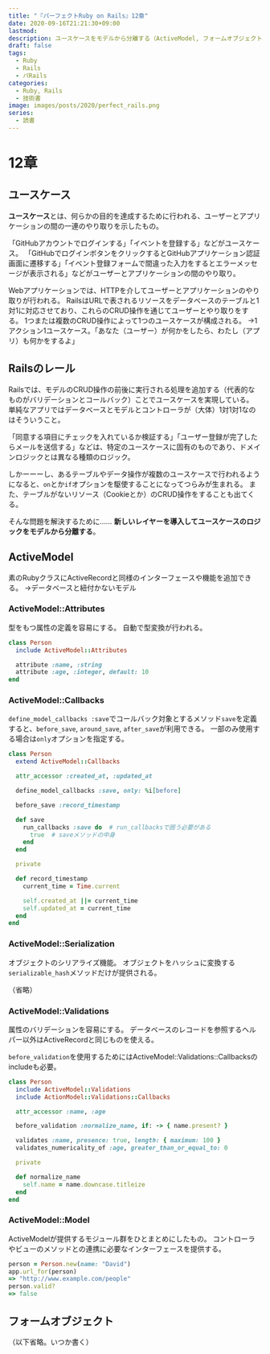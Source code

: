 ```yaml
---
title: "『パーフェクトRuby on Rails』12章"
date: 2020-09-16T21:21:30+09:00
lastmod: 
description: ユースケースをモデルから分離する（ActiveModel, フォームオブジェクト（未））
draft: false
tags:
  - Ruby
  - Rails
  - パRails
categories:
  - Ruby, Rails
  - 技術書
image: images/posts/2020/perfect_rails.png
series:
  - 読書
---
```


# 12章

## ユースケース

**ユースケース**とは、何らかの目的を達成するために行われる、ユーザーとアプリケーションの間の一連のやり取りを示したもの。

「GitHubアカウントでログインする」「イベントを登録する」などがユースケース。
「GitHubでログインボタンをクリックするとGitHubアプリケーション認証画面に遷移する」「イベント登録フォームで間違った入力をするとエラーメッセージが表示される」などがユーザーとアプリケーションの間のやり取り。

Webアプリケーションでは、HTTPを介してユーザーとアプリケーションのやり取りが行われる。
RailsはURLで表されるリソースをデータベースのテーブルと1対1に対応させており、これらのCRUD操作を通じてユーザーとやり取りをする。
1つまたは複数のCRUD操作によって1つのユースケースが構成される。
→1アクション1ユースケース。「あなた（ユーザー）が何かをしたら、わたし（アプリ）も何かをするよ」

## Railsのレール

Railsでは、モデルのCRUD操作の前後に実行される処理を追加する（代表的なものがバリデーションとコールバック）ことでユースケースを実現している。
単純なアプリではデータベースとモデルとコントローラが（大体）1対1対1なのはそういうこと。

「同意する項目にチェックを入れているか検証する」「ユーザー登録が完了したらメールを送信する」などは、特定のユースケースに固有のものであり、ドメインロジックとは異なる種類のロジック。

しかーーーし、あるテーブルやデータ操作が複数のユースケースで行われるようになると、`on`とか`if`オプションを駆使することになってつらみが生まれる。
また、テーブルがないリソース（Cookieとか）のCRUD操作をすることも出てくる。

そんな問題を解決するために……
**新しいレイヤーを導入してユースケースのロジックをモデルから分離する**。

## ActiveModel

素のRubyクラスにActiveRecordと同様のインターフェースや機能を追加できる。
→データベースと紐付かないモデル

### ActiveModel::Attributes

型をもつ属性の定義を容易にする。
自動で型変換が行われる。

```rb:person.rb
class Person
  include ActiveModel::Attributes

  attribute :name, :string
  attribute :age, :integer, default: 10
end
```

### ActiveModel::Callbacks

`define_model_callbacks :save`でコールバック対象とするメソッド`save`を定義すると、`before_save`, `around_save`, `after_save`が利用できる。
一部のみ使用する場合は`only`オプションを指定する。

```rb:person.rb
class Person
  extend ActiveModel::Callbacks

  attr_accessor :created_at, :updated_at

  define_model_callbacks :save, only: %i[before]

  before_save :record_timestamp

  def save
    run_callbacks :save do  # run_callbacksで囲う必要がある
      true  # saveメソッドの中身
    end
  end

  private

  def record_timestamp
    current_time = Time.current

    self.created_at ||= current_time
    self.updated_at = current_time
  end
end
```

### ActiveModel::Serialization

オブジェクトのシリアライズ機能。
オブジェクトをハッシュに変換する`serializable_hash`メソッドだけが提供される。

（省略）

### ActiveModel::Validations

属性のバリデーションを容易にする。
データベースのレコードを参照するヘルパー以外はActiveRecordと同じものを使える。

`before_validation`を使用するためにはActiveModel::Validations::Callbacksのincludeも必要。

```rb:person.rb
class Person
  include ActiveModel::Validations
  include ActionModel::Validations::Callbacks

  attr_accessor :name, :age

  before_validation :normalize_name, if: -> { name.present? }

  validates :name, presence: true, length: { maximum: 100 }
  validates_numericality_of :age, greater_than_or_equal_to: 0

  private

  def normalize_name
    self.name = name.downcase.titleize
  end
end
```

### ActiveModel::Model

ActiveModelが提供するモジュール群をひとまとめにしたもの。
コントローラやビューのメソッドとの連携に必要なインターフェースを提供する。

```rb
person = Person.new(name: "David")
app.url_for(person)
=> "http://www.example.com/people"
person.valid?
=> false
```


## フォームオブジェクト

（以下省略。いつか書く）